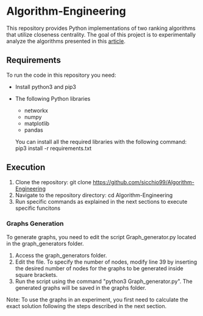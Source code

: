 # Algorithm-Engineering

This repository provides Python implementations of two ranking algorithms that utilize closeness centrality. The goal of this project is to experimentally analyze the algorithms presented in this [article](https://link.springer.com/chapter/10.1007/978-3-540-69311-6_21).

## Requirements

To run the code in this repository you need:
* Install python3 and pip3
* The following Python libraries
  * networkx
  * numpy
  * matplotlib
  * pandas

  You can install all the required libraries with the following command:
  pip3 install -r requirements.txt

## Execution

1. Clone the repository: git clone https://github.com/sicchio99/Algorithm-Engineering
2. Navigate to the repository directory: cd Algorithm-Engineering
3. Run specific commands as explained in the next sections to execute specific funcitons

### Graphs Generation

To generate graphs, you need to edit the script Graph_generator.py located in the graph_generators folder.
1. Access the graph_generators folder.
2. Edit the file. To specify the number of nodes, modify line 39 by inserting the desired number of nodes for the graphs to be generated inside square brackets.
3. Run the script using the command "python3 Graph_generator.py". The generated graphs will be saved in the graphs folder.

Note: To use the graphs in an experiment, you first need to calculate the exact solution following the steps described in the next section.
